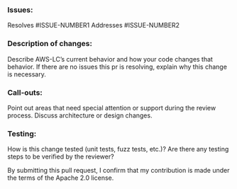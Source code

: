 ### Issues:
Resolves #ISSUE-NUMBER1
Addresses #ISSUE-NUMBER2

### Description of changes: 
Describe AWS-LC’s current behavior and how your code changes that behavior. If there are no issues this pr is resolving,
explain why this change is necessary.

### Call-outs:
Point out areas that need special attention or support during the review process. Discuss architecture or design changes.

### Testing:
How is this change tested (unit tests, fuzz tests, etc.)? Are there any testing steps to be verified by the reviewer?

By submitting this pull request, I confirm that my contribution is made under the terms of the Apache 2.0 license.
